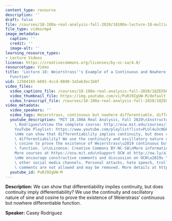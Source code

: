 ```yaml
---
content_type: resource
description: ''
draft: false
file: /courses/18-100a-real-analysis-fall-2020/18100a-lecture-18-multicam_360p_16_9.mp4
file_type: video/mp4
image_metadata:
  caption: ''
  credit: ''
  image-alt: ''
learning_resource_types:
- Lecture Videos
license: https://creativecommons.org/licenses/by-nc-sa/4.0/
resourcetype: Video
title: 'Lecture 18: Weierstrass''s Example of a Continuous and Nowhere Differentiable
  Function'
uid: 12504165-b691-4ccd-8840-3a5ab3ec1b8f
video_files:
  video_captions_file: /courses/18-100a-real-analysis-fall-2020/1QZEO5PtMCq4uCozEmygto_ISF63mjfJo_transcript.webvtt
  video_thumbnail_file: https://img.youtube.com/vi/PuRJ9IgUW-M/default.jpg
  video_transcript_file: /courses/18-100a-real-analysis-fall-2020/1QZEO5PtMCq4uCozEmygto_ISF63mjfJo_transcript.pdf
video_metadata:
  video_speakers: ''
  video_tags: Weierstrass, continuous but nowhere differentiable, differentiability
  youtube_description: "MIT 18.100A Real Analysis, Fall 2020\nInstructor: Dr. Casey\
    \ Rodriguez\nView the complete course: http://ocw.mit.edu/courses/18-100a-real-analysis-fall-2020/\n\
    YouTube Playlist: https://www.youtube.com/playlist?list=PLUl4u3cNGP61O7HkcF7UImpM0cR_L2gSw\n\
    \nWe can show that differentiability implies continuity, but does continuity imply\
    \ differentiability? We use the continuity and oscillatory nature of sine and\
    \ cosine to prove the existence of Weierstrass\u2019 continuous but nowhere differentiable\
    \ function. \n\nLicense: Creative Commons BY-NC-SA\nMore information at https://ocw.mit.edu/terms\n\
    More courses at https://ocw.mit.edu\nSupport OCW at http://ow.ly/a1If50zVRlQ\n\
    \nWe encourage constructive comments and discussion on OCW\u2019s YouTube and\
    \ other social media channels. Personal attacks, hate speech, trolling, and inappropriate\
    \ comments are not allowed and may be removed. More details at https://ocw.mit.edu/comments."
  youtube_id: PuRJ9IgUW-M
---
```

**Description:** We can show that differentiability implies continuity, but does continuity imply differentiability? We use the continuity and oscillatory nature of sine and cosine to prove the existence of Weierstrass’ continuous but nowhere differentiable function.

**Speaker:** Casey Rodriguez